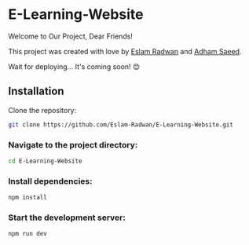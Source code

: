# E-Learning-Website

Welcome to Our Project, Dear Friends!

This project was created with love by [Eslam Radwan](https://github.com/Eslam-Radwan) and [Adham Saeed](https://github.com/adham667).

Wait for deploying... It's coming soon! 😊

## Installation
Clone the repository:
```bash
git clone https://github.com/Eslam-Radwan/E-Learning-Website.git
```


### Navigate to the project directory:

```bash
cd E-Learning-Website
```

### Install dependencies:
```bash
npm install


```
### Start the development server:
```bash
npm run dev
```
